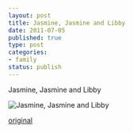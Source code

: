```yaml
--- 
layout: post
title: Jasmine, Jasmine and Libby
date: 2011-07-05
published: true
type: post
categories: 
- family
status: publish
---
```

Jasmine, Jasmine and Libby

![Jasmine, Jasmine and Libby](http://media.eick.us/2011/07/image15-500x333.jpg)

[original](http://media.eick.us/2011/07/image15.jpg)


